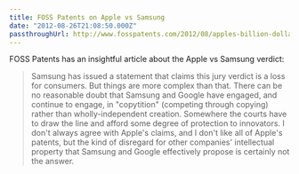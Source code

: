 ```yaml
---
title: FOSS Patents on Apple vs Samsung
date: "2012-08-26T21:08:50.000Z"
passthroughUrl: http://www.fosspatents.com/2012/08/apples-billion-dollar-win-over-samsung.html
---
```


FOSS Patents has an insightful article about the Apple vs Samsung verdict:

> Samsung has issued a statement that claims this jury verdict is a loss for consumers. But things are more complex than that. There can be no reasonable doubt that Samsung and Google have engaged, and continue to engage, in "copytition" (competing through copying) rather than wholly-independent creation. Somewhere the courts have to draw the line and afford some degree of protection to innovators. I don't always agree with Apple's claims, and I don't like all of Apple's patents, but the kind of disregard for other companies' intellectual property that Samsung and Google effectively propose is certainly not the answer.